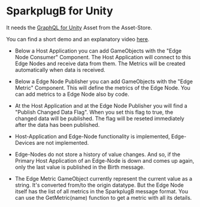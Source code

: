 # SparkplugB for Unity

It needs the [GraphQL for Unity](https://assetstore.unity.com/packages/tools/network/mqtt-for-unity-265888) Asset from the Asset-Store.

You can find a short demo and an explanatory video [here](https://youtu.be/rZRAuncq13I).

* Below a Host Application you can add GameObjects with the "Edge Node Consumer" Component. The Host Application will connect to this Edge Nodes and receive data from them. The Metrics will be created automatically when data is received.  

* Below a Edge Node Publisher you can add GameObjects with the "Edge Metric" Component. This will define the metrics of the Edge Node. You can add metrics to a Edge Node also by code.  

* At the Host Application and at the Edge Node Publisher you will find a "Publish Changed Data Flag". When you set this flag to true, the changed data will be published. The flag will be reseted immediately after the data has been published.  

* Host-Application and Edge-Node functionality is implemented, Edge-Devices are not implemented.  

* Edge-Nodes do not store a history of value changes. And so, if the Primary Host Application of an Edge-Node is down and comes up again, only the last value is published in the Birth message.  

* The Edge Metric GameObject currently represent the current value as a string. It's converted from/to the origin datatype. But the Edge Node itself has the list of all metrics in the SparkplugB message format. You can use the GetMetric(name) function to get a metric with all its details.  

